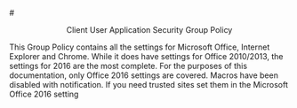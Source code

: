 #<p align="center">Client User Application Security Group Policy</p>

This Group Policy contains all the settings for Microsoft Office, Internet Explorer and Chrome.  While it does have settings for Office 2010/2013, the settings for 2016 are the most complete.  For the purposes of this documentation, only Office 2016 settings are covered.  Macros have been disabled with notification.  If you need trusted sites set them in the Microsoft Office 2016 setting